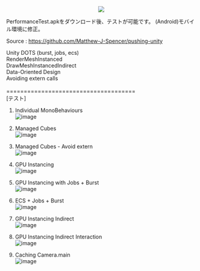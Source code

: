 <div align=center>
	<img src="https://capsule-render.vercel.app/api?type=waving&color=auto&height=200&section=header&text=Unity%20Performance%20Test[Unity性能テスト]&fontSize=30" />
</div>

PerformanceTest.apkをダウンロード後、テストが可能です。
(Android)モバイル環境に修正。

Source : https://github.com/Matthew-J-Spencer/pushing-unity

Unity DOTS (burst, jobs, ecs)<br>
RenderMeshInstanced<br>
DrawMeshInstancedIndirect<br>
Data-Oriented Design<br>
Avoiding extern calls<br>
<br>
=====================================<br>
[テスト]
1. Individual MonoBehaviours<br>
![image](https://user-images.githubusercontent.com/11285283/227911878-0684a140-c449-4bdb-94cd-6f01a098c7af.png)

2. Managed Cubes<br>
![image](https://user-images.githubusercontent.com/11285283/227911924-ef66376c-95a6-4af1-ad40-78f025b2cf53.png)

3. Managed Cubes - Avoid extern<br>
![image](https://user-images.githubusercontent.com/11285283/227912019-d321fedb-5566-4510-ad8c-4ce70dbc6ea2.png)

4. GPU Instancing<br>
![image](https://user-images.githubusercontent.com/11285283/227912073-b585f11c-c401-42fd-b189-5349cca821ac.png)

5. GPU Instancing with Jobs + Burst<br>
![image](https://user-images.githubusercontent.com/11285283/227912117-af324e13-8a8f-44ac-8c57-ec3b99b1328b.png)

6. ECS + Jobs + Burst<br>
![image](https://user-images.githubusercontent.com/11285283/227912214-b2f8b9fc-5484-44f0-afd8-6e4b2e5e65f0.png)

7. GPU Instancing Indirect<br>
![image](https://user-images.githubusercontent.com/11285283/227912304-4130435e-5af6-46ea-9ee9-6b7b0ee5a86b.png)

8. GPU Instancing Indirect Interaction<br>
![image](https://user-images.githubusercontent.com/11285283/227912340-501706d4-ffb0-42c9-beba-3318e4825007.png)

9. Caching Camera.main<br>
![image](https://user-images.githubusercontent.com/11285283/227912392-1f0b2bc2-b820-434a-8559-cce1f9109582.png)
